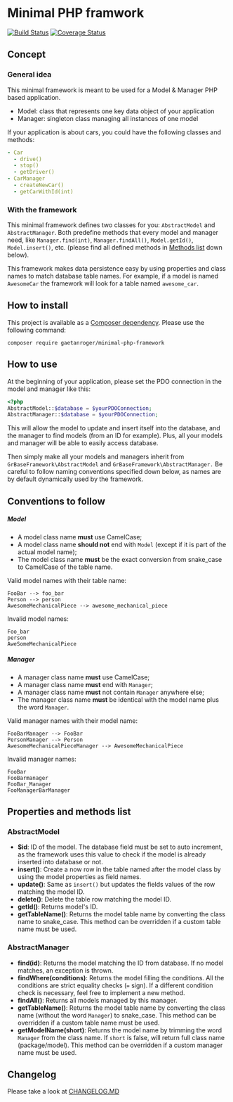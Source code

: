 # Minimal PHP framwork
[![Build Status](https://travis-ci.org/GaetanRoger/minimal-php-framework.svg?branch=master)](https://travis-ci.org/GaetanRoger/minimal-php-framework)
[![Coverage Status](https://coveralls.io/repos/github/GaetanRoger/minimal-php-framework/badge.svg?branch=master)](https://coveralls.io/github/GaetanRoger/minimal-php-framework?branch=master)


## Concept
### General idea
This minimal framework is meant to be used for a Model & Manager PHP based application.

- Model: class that represents one key data object of your application
- Manager: singleton class managing all instances of one model

If your application is about cars, you could have the following classes and methods:
```yaml
- Car
  - drive()
  - stop()
  - getDriver()
- CarManager
  - createNewCar()
  - getCarWithId(int)
```

### With the framework
This minimal framework defines two classes for you: `AbstractModel` and `AbstractManager`.
Both predefine methods that every model and manager need, like `Manager.find(int)`, 
`Manager.findAll()`, `Model.getId()`, `Model.insert()`, etc. (please find all defined methods in [Methods list](#methods-list) down below).

This framework makes data persistence easy by using properties and class names to match database table names.
For example, if a model is named `AwesomeCar` the framework will look for a table named `awesome_car`. 



## How to install
This project is available as a [Composer dependency](https://packagist.org/packages/gaetanroger/minimal-php-framework).
Please use the following command:
```
composer require gaetanroger/minimal-php-framework
```

## How to use
At the beginning of your application, please set the PDO connection in the model and manager like this:
```php
<?php
AbstractModel::$database = $yourPDOConnection;
AbstractManager::$database = $yourPDOConnection;
```
This will allow the model to update and insert itself into the database, and the manager to find models (from an ID for 
example). Plus, all your models and manager will be able to easily access database.

Then simply make all your models and managers inherit from `GrBaseFramework\AbstractModel` and 
`GrBaseFramework\AbstractManager.` Be careful to follow naming conventions specified down below, as names are by default
dynamically used by the framework.

## Conventions to follow
##### Model
* A model class name **must** use CamelCase;
* A model class name **should not** end with `Model` (except if it is part of the actual model name);
* The model class name **must** be the exact conversion from snake_case to CamelCase of the table name.

Valid model names with their table name:
```
FooBar --> foo_bar
Person --> person
AwesomeMechanicalPiece --> awesome_mechanical_piece
```
Invalid model names:
```
Foo_bar
person
AweSomeMechanicalPiece
```

##### Manager
* A manager class name **must** use CamelCase;
* A manager class name **must** end with `Manager`;
* A manager class name **must** not contain `Manager` anywhere else;
* The manager class name **must** be identical with the model name plus the word `Manager`. 

Valid manager names with their model name:
```
FooBarManager --> FooBar
PersonManager --> Person
AwesomeMechanicalPieceManager --> AwesomeMechanicalPiece
```
Invalid manager names:
```
FooBar
FooBarmanager
FooBar_Manager
FooManagerBarManager
```

## <a name="methods-list">Properties and methods list</a>
### AbstractModel
- **$id**: ID of the model. The database field must be set to auto increment, as the framework uses this value to check
if the model is already inserted into database or not.
- **insert()**: Create a now row in the table named after the model class by using the model properties as field names.
- **update()**: Same as `insert()` but updates the fields values of the row matching the model ID.
- **delete()**: Delete the table row matching the model ID.
- **getId()**: Returns model's ID.
- **getTableName()**: Returns the model table name by converting the class name to snake_case. This method can be
overridden if a custom table name must be used.

### AbstractManager
- **find(id)**: Returns the model matching the ID from database. If no model matches, an exception is thrown.
- **findWhere(conditions)**: Returns the model filling the conditions. All the conditions are strict equality 
checks (`=` sign). If a different condition check is necessary, feel free to implement a new method.
- **findAll()**: Returns all models managed by this manager.
- **getTableName()**: Returns the model table name by converting the class name (without the word `Manager`) to 
snake_case. This method can be overridden if a custom table name must be used.
- **getModelName(short)**: Returns the model name by trimming the word `Manager` from the class name. If `short` is 
false, will return full class name (package/model). This method can be overridden if a custom manager name must be used.

## Changelog
Please take a look at [CHANGELOG.MD](CHANGELOG.md)